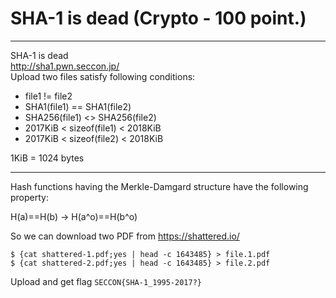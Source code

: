 # SHA-1 is dead (Crypto - 100 point.)

----------

SHA-1 is dead  
http://sha1.pwn.seccon.jp/  
Upload two files satisfy following conditions:

 - file1 != file2
 - SHA1(file1) == SHA1(file2)
 - SHA256(file1) <> SHA256(file2)
 - 2017KiB < sizeof(file1) < 2018KiB
 - 2017KiB < sizeof(file2) < 2018KiB

1KiB = 1024 bytes


----------

Hash functions having the Merkle-Damgard structure have the following property:

H(a)==H(b) -> H(a^o)==H(b^o)

So we can download two PDF from https://shattered.io/

```
$ {cat shattered-1.pdf;yes | head -c 1643485} > file.1.pdf
$ {cat shattered-2.pdf;yes | head -c 1643485} > file.2.pdf
```

Upload and get flag `SECCON{SHA-1_1995-2017?}`
